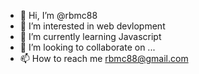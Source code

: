 - 👋 Hi, I’m @rbmc88
- 👀 I’m interested in web devlopment
- 🌱 I’m currently learning Javascript
- 💞️ I’m looking to collaborate on ...
- 📫 How to reach me rbmc88@gmail.com

<!---
rbmc88/rbmc88 is a ✨ special ✨ repository because its `README.md` (this file) appears on your GitHub profile.
You can click the Preview link to take a look at your changes.
--->
